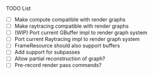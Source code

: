 TODO List

- [ ] Make compute compatible with render graphs
- [ ] Make raytracing compatible with render graphs
- [ ] (WIP) Port current GBuffer impl to render graph system
- [ ] Port current Raytracing impl to render graph system
- [ ] FrameResource should also support buffers
- [ ] Add support for subpasses
- [ ] Allow partial reconstruction of graph?
- [ ] Pre-record render pass commands?
